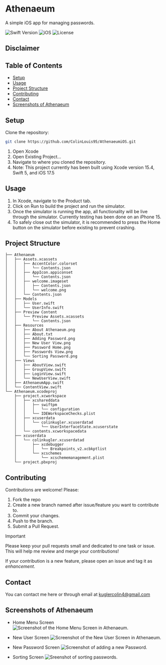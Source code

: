 # Athenaeum
A simple iOS app for managing passwords.

![Swift Version](https://img.shields.io/badge/Swift-5-orange)
![iOS](https://img.shields.io/badge/iOS-17%2B-blue)
![License](https://img.shields.io/badge/License-MIT-green)

## Disclaimer

## Table of Contents
- [Setup](#setup)
- [Usage](#usage)
- [Project Structure](#project-structure)
- [Contributing](#contributing)
- [Contact](#contact)
- [Screenshots of Athenaeum](#screenshots-of-athenaeum)

## Setup
Clone the repository:

```bash 
git clone https://github.com/ColinLouis95/AthenaeumiOS.git
```
1. Open Xcode
2. Open Existing Project...
3. Navigate to where you cloned the repository.
4. Note: This project currently has been built using Xcode version 15.4, Swift 5, and iOS 17.5

## Usage
1. In Xcode, navigate to the Product tab.
2. Click on Run to build the project and run the simulator.
3. Once the simulator is running the app, all functionality will be live through the simulator. Currently testing has been done on an iPhone 15.
4. To safely close out the simulator, it is recommended to press the Home button on the simulator before existing to prevent crashing.

## Project Structure
```
├── Athenaeum
│   ├── Assets.xcassets
│   │   ├── AccentColor.colorset
│   │   │   └── Contents.json
│   │   ├── AppIcon.appiconset
│   │   │   └── Contents.json
│   │   ├── welcome.imageset
│   │   │   ├── Contents.json
│   │   │   └── welcome.png
│   │   └── Contents.json
│   ├── Models
│   │   ├── User.swift
│   │   └── UserInfo.swift
│   ├── Preview Content
│   │   └── Preview Assets.xcassets
│   │       └── Contents.json
│   ├── Resources
│   │   ├── About Athenaeum.png
│   │   ├── About.txt
│   │   ├── Adding Password.png
│   │   ├── New User View.png
│   │   ├── Password Home.png
│   │   ├── Passwords View.png
│   │   └── Sorting Password.png
│   ├── Views
│   │   ├── AboutView.swift
│   │   ├── GroupView.swift
│   │   ├── LoginView.swift
│   │   └── NewUserView.swift
│   ├── AthenaeumApp.swift
│   └── ContentView.swift
└── Athenaeum.xcodeproj
    ├── project.xcworkspace
    │   ├── xcshareddata
    │   │   ├── swiftpm
    │   │   │   └── configuration
    │   │   └── IDEWorkspaceChecks.plist
    │   ├── xcuserdata
    │   │   └── colinkugler.xcuserdatad
    │   │       └── UserInterfaceState.xcuserstate
    │   └── contents.xcworkspacedata
    ├── xcuserdata
    │   └── colinkugler.xcuserdatad
    │       ├── xcdebugger
    │       │   └── Breakpoints_v2.xcbkptlist
    │       └── xcschemes
    │           └── xcschememanagement.plist
    └── project.pbxproj
```

## Contributing
Contributions are welcome! Please:
1. Fork the repo
2. Create a new branch named after issue/feature you want to contribute to.
3. Commit your changes.
4. Push to the branch.
5. Submit a Pull Request.
   
> [!IMPORTANT]
> Please keep your pull requests small and dedicated to one task or issue. This will help me review and merge your contributions!

If your contribution is a new feature, please open an issue and tag it as _enhancement_.

## Contact
You can contact me here or through email at kuglercolin4@gmail.com

## Screenshots of Athenaeum
- Home Menu Screen
![Screenshot of the Home Menu Screen in Athenaeum.](/Athenaeum/Resources/Home.png)

- New User Screen
![Screenshot of the New User Screen in Athenaeum.](/Athenaeum/Resources/NewUser.png)

- New Password Screen
![Screenshot of adding a new Password.](/Athenaeum/Resources/AddingPassword.png)

- Sorting Screen
![Sreenshot of sorting passwords.](/Athenaeum/Resources/Sorting.png)

